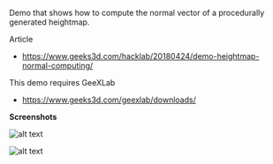 Demo that shows how to compute the normal vector of a procedurally generated heightmap.


Article
- https://www.geeks3d.com/hacklab/20180424/demo-heightmap-normal-computing/


This demo requires GeeXLab
- https://www.geeks3d.com/geexlab/downloads/


<b>Screenshots</b>

![alt text](https://github.com/jegx/geexlab/blob/master/demos/heightmap-normal-computing/screenshots/geexlab-heightmap-normal-computing-demo-01.jpg)

![alt text](https://github.com/jegx/geexlab/blob/master/demos/heightmap-normal-computing/screenshots/geexlab-heightmap-normal-computing-demo-02.jpg)
